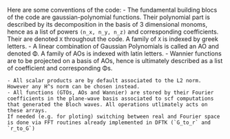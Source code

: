 Here are some conventions of the code:
    - The fundamental building blocs of the code are gaussian-polynomial functions.
    Their polynomial part is described by its decomposition in the basis of 3 dimensional monoms, hence as a list of powers `(n_x, n_y, n_z)` and corresponding coefficients.
    Their are denoted `Χ` throughout the code. A family of `Χ` is indexed by greek letters.
    - A linear combination of Gaussian Polynomials is called an AO and denoted Φ. A family of AOs is indexed with latin letters.
    - Wannier functions are to be projected on a basis of AOs, hence is ultimately described as a list of coefficient and corresponding Φs.

    - All scalar products are by default associated to the L2 norm. However any H^s norm can be chosen instead.
    - All functions (GTOs, AOs and Wannier) are stored by their Fourier coefficients in the plane-wave basis associated to scf computations that generated the Bloch waves. All operations utlimately acts on these arrays.
    If needed (e.g. for ploting) switching between real and Fourier space is done via FFT routines already implemented in DFTK (`G_to_r` and `r_to_G`)
